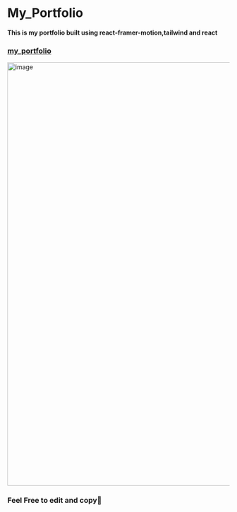 # My_Portfolio
**This is my portfolio built using react-framer-motion,tailwind and react**
### [my_portfolio](https://arun-shukla-portfolio.netlify.app/)

<img width="959" alt="image" src="https://github.com/user-attachments/assets/dd19d6f1-3982-461d-bce8-1b83034b181c">

### Feel Free to edit and copy🙂
